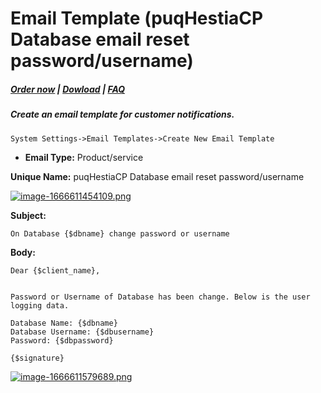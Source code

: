 # Email Template (puqHestiaCP Database email reset password/username)

#####  [Order now](https://panel.puqcloud.com/index.php?rp=/store/whmcs-module-hestiacp) | [Dowload](https://download.puqcloud.com/WHMCS/servers/PUQ_WHMCS-HestiaCP/) | [FAQ](https://faq.puqcloud.com/)

##### Create an email template for customer notifications.

```
System Settings->Email Templates->Create New Email Template
```

- **Email Type:** Product/service

**Unique Name:** puqHestiaCP Database email reset password/username

[![image-1666611454109.png](https://doc.puq.info/uploads/images/gallery/2022-10/scaled-1680-/image-1666611454109.png)](https://doc.puq.info/uploads/images/gallery/2022-10/image-1666611454109.png)

**Subject:**

```
On Database {$dbname} change password or username
```

**Body:**

```
Dear {$client_name},


Password or Username of Database has been change. Below is the user logging data.

Database Name: {$dbname}
Database Username: {$dbusername}
Password: {$dbpassword}

{$signature}
```

[![image-1666611579689.png](https://doc.puq.info/uploads/images/gallery/2022-10/scaled-1680-/image-1666611579689.png)](https://doc.puq.info/uploads/images/gallery/2022-10/image-1666611579689.png)